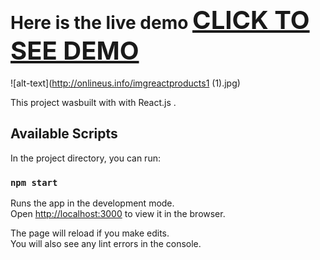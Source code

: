 # Here is the live demo <a href="http://onlineus.info/" style="font-size: 40px">CLICK TO SEE DEMO</a>

![alt-text](http://onlineus.info/imgreactproducts1 (1).jpg)


This project wasbuilt with with React.js .

## Available Scripts

In the project directory, you can run:

### `npm start`

Runs the app in the development mode.<br>
Open [http://localhost:3000](http://localhost:3000) to view it in the browser.

The page will reload if you make edits.<br>
You will also see any lint errors in the console.





